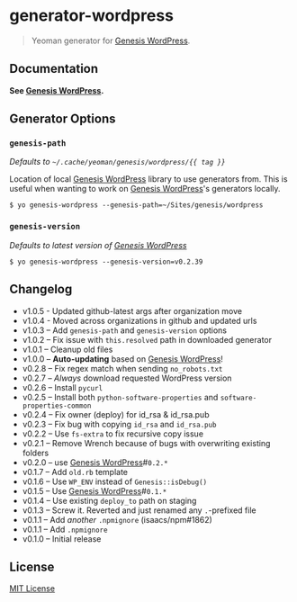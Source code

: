 # generator-wordpress

> Yeoman generator for [Genesis WordPress][1].


## Documentation

**See [Genesis WordPress][1].**


## Generator Options

### `genesis-path`

*Defaults to `~/.cache/yeoman/genesis/wordpress/{{ tag }}`*

Location of local [Genesis WordPress][1] library to use generators from.
This is useful when wanting to work on [Genesis WordPress][1]'s generators
locally.

```
$ yo genesis-wordpress --genesis-path=~/Sites/genesis/wordpress
```


### `genesis-version`

*Defaults to latest version of [Genesis WordPress][1]*

```
$ yo genesis-wordpress --genesis-version=v0.2.39
```

## Changelog

- v1.0.5 - Updated github-latest args after organization move
- v1.0.4 - Moved across organizations in github and updated urls
- v1.0.3 – Add `genesis-path` and `genesis-version` options
- v1.0.2 – Fix issue with `this.resolved` path in downloaded generator
- v1.0.1 – Cleanup old files
- v1.0.0 – **Auto-updating** based on [Genesis WordPress](https://github.com/genesis/wordpress)!
- v0.2.8 – Fix regex match when sending `no_robots.txt`
- v0.2.7 – *Always* download requested WordPress version
- v0.2.6 – Install `pycurl`
- v0.2.5 – Install both `python-software-properties` and `software-properties-common`
- v0.2.4 – Fix owner (deploy) for id_rsa & id_rsa.pub
- v0.2.3 – Fix bug with copying `id_rsa` and `id_rsa.pub`
- v0.2.2 – Use `fs-extra` to fix recursive copy issue
- v0.2.1 – Remove Wrench because of bugs with overwriting existing folders
- v0.2.0 – use [Genesis WordPress][1]#`0.2.*`
- v0.1.7 – Add `old.rb` template
- v0.1.6 – Use `WP_ENV` instead of `Genesis::isDebug()`
- v0.1.5 – Use [Genesis WordPress][1]#`0.1.*`
- v0.1.4 – Use existing `deploy_to` path on staging
- v0.1.3 – Screw it. Reverted and just renamed any `.`-prefixed file
- v0.1.1 – Add *another* `.npmignore` (isaacs/npm#1862)
- v0.1.1 – Add `.npmignore`
- v0.1.0 – Initial release


## License

[MIT License](http://en.wikipedia.org/wiki/MIT_License)

[1]: https://github.com/evolution/genesis-wordpress/
[2]: http://yeoman.io/
[3]: http://nodejs.org/
[4]: http://bower.io/
[5]: https://help.github.com/articles/create-a-repo
